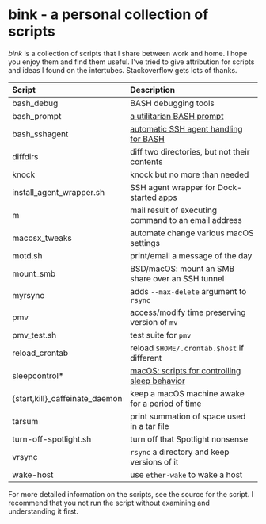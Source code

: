 # bink - a personal collection of scripts

_bink_ is a collection of scripts that I share between work and
home.  I hope you enjoy them and find them useful.  I've tried to give
attribution for scripts and ideas I found on the intertubes.
Stackoverflow gets lots of thanks.

| **Script**    | **Description** |
| :------------ | :-------------- |
| bash_debug    | BASH debugging tools |
| bash_prompt   | [a utilitarian BASH prompt](bash_prompt.md) |
| bash_sshagent | [automatic SSH agent handling for BASH](bash_sshagent.md) |
| diffdirs      | diff two directories, but not their contents |
| knock         | knock but no more than needed |
| install_agent_wrapper.sh | SSH agent wrapper for Dock-started apps |
| m             | mail result of executing command to an email address |
| macosx_tweaks | automate change various macOS settings |
| motd.sh       | print/email a message of the day |
| mount_smb     | BSD/macOS: mount an SMB share over an SSH tunnel |
| myrsync       | adds `--max-delete` argument to `rsync` |
| pmv           | access/modify time preserving version of `mv` |
| pmv_test.sh   | test suite for `pmv` |
| reload_crontab| reload `$HOME/.crontab.$host` if different |
| sleepcontrol* | [macOS: scripts for controlling sleep behavior](sleepcontrol.md) |
| {start,kill}_caffeinate_daemon | keep a macOS machine awake for a period of time |
| tarsum        | print summation of space used in a tar file |
| turn-off-spotlight.sh | turn off that Spotlight nonsense |
| vrsync        | `rsync` a directory and keep versions of it |
| wake-host     | use `ether-wake` to wake a host |

For more detailed information on the scripts, see the source for the
script.  I recommend that you not run the script without examining and
understanding it first.
